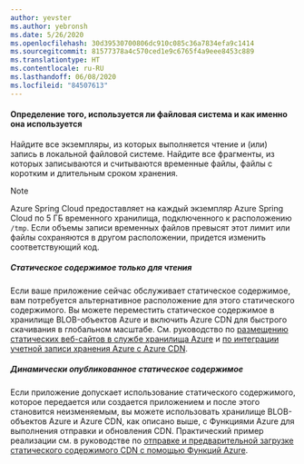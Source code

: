 ```yaml
---
author: yevster
ms.author: yebronsh
ms.date: 5/26/2020
ms.openlocfilehash: 30d39530700806dc910c085c36a7834efa9c1414
ms.sourcegitcommit: 81577378a4c570ced1e9c6765f4a9eee8453c889
ms.translationtype: HT
ms.contentlocale: ru-RU
ms.lasthandoff: 06/08/2020
ms.locfileid: "84507613"
---
```

#### <a name="determine-whether-and-how-the-file-system-is-used"></a>Определение того, используется ли файловая система и как именно она используется

Найдите все экземпляры, из которых выполняется чтение и (или) запись в локальной файловой системе. Найдите все фрагменты, из которых записываются и считываются временные файлы, файлы с коротким и длительным сроком хранения.

> [!NOTE]
> Azure Spring Cloud предоставляет на каждый экземпляр Azure Spring Cloud по 5 ГБ временного хранилища, подключенного к расположению `/tmp`. Если объемы записи временных файлов превысят этот лимит или файлы сохраняются в другом расположении, придется изменить соответствующий код.

<!-- The following two "static content" sections should be identical to the contents of includes\static-content.md except that here we use H5 headings. -->

##### <a name="read-only-static-content"></a>Статическое содержимое только для чтения

Если ваше приложение сейчас обслуживает статическое содержимое, вам потребуется альтернативное расположение для этого статического содержимого. Вы можете переместить статическое содержимое в хранилище BLOB-объектов Azure и включить Azure CDN для быстрого скачивания в глобальном масштабе. См. руководство по [размещению статических веб-сайтов в службе хранилища Azure](/azure/storage/blobs/storage-blob-static-website) и [ по интеграции учетной записи хранения Azure с Azure CDN](/azure/cdn/cdn-create-a-storage-account-with-cdn).

##### <a name="dynamically-published-static-content"></a>Динамически опубликованное статическое содержимое

Если приложение допускает использование статического содержимого, которое передается или создается приложением и после этого становится неизменяемым, вы можете использовать хранилище BLOB-объектов Azure и Azure CDN, как описано выше, с Функциями Azure для выполнения отправки и обновления CDN. Практический пример реализации см. в руководстве по [отправке и предварительной загрузке статического содержимого CDN с помощью Функций Azure](https://github.com/Azure-Samples/functions-java-push-static-contents-to-cdn).
